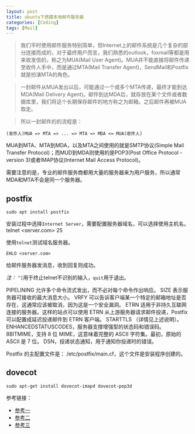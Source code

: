 ```yaml
---
layout: post
title: ubuntu下搭建本地邮件服务器
categories: [Coding]
tags: [Mail]
---
```


> 我们平时使用邮件服务特别简单，但Internet上的邮件系统是几个复杂的部分连接而成的，对于最终用户而言，我们熟悉的outlook，foxmail等都是用来收发信的，称之为MUA(Mail User Agent)。MUA并不能直接将邮件传递至收件人手中，而是通过MTA(Mail Transfer Agent)，SendMail和Postfix就是扮演MTA的角色。

> 一封邮件从MUA发出以后，可能通过一个或多个MTA传递，最终才能到达MDA(Mail Delivery Agent)。邮件到达MDA后，就存放在某个文件或者数据库里，我们将这个长期保存邮件的地方称之为邮箱。之后邮件再被MUA取走。

> 所以一封邮件的的流程是：

	(发件人)MUA => MTA => ... => MTA => MDA <= MUA(收件人)

MUA到MTA、MTA到MDA，以及MTA之间使用的就是SMTP协议(Simple Mail Transfer Protocol)；而MUD到MDA则使用的是POP3(Post Office Protocol - version 3)或者IMAP协议(Internet Mail Access Protocol)。

需要注意的是，专业的邮件服务商都用大量的服务器来为用户服务，所以通常MDA和MTA不会是同一个服务器。

## postfix

	sudo apt install postfix

安装过程中选择`Internet Server`，需要配置服务器域名，可以选择使用主机名。
	telnet <server.com> 25

使用`telnet`测试域名服务器。

	EHLO <server.com>

给邮件服务器发消息，收到回复则成功。

*注：* `^]`用于终止telnet不识别的输入，`quit`用于退出。

PIPELINING 允许多个命令流式发出，而不必对每个命令作出响应。
SIZE 表示服务器可接收的最大消息大小。
VRFY 可以告诉客户端某一个特定的邮箱地址是否存在，这通常应该被取消，因为这是一个安全漏洞。
ETRN 适用于非持久互联网连接的服务器。这样的站点可以使用 ETRN 从上游服务器请求邮件投递，Postfix 可以配置成延迟投递邮件到 ETRN 客户端。
STARTTLS （详情见上述说明）。
ENHANCEDSTATUSCODES，服务器支撑增强型的状态码和错误码。
8BITMIME，支持 8 位 MIME，这意味着完整的 ASCII 字符集。最初，原始的 ASCII 是 7 位。
DSN，投递状态通知，用于通知你投递时的错误。

Postfix 的主配置文件是： /etc/postfix/main.cf，这个文件是安装程序创建的。

## dovecot

	sudo apt-get install dovecot-imapd dovecot-pop3d



参考链接：

- [参考一](http://wiki.ubuntu.org.cn/Postfix_%E5%9F%BA%E6%9C%AC%E8%AE%BE%E7%BD%AE%E6%8C%87%E5%8D%97)
- [参考二](http://wiki.ubuntu.org.cn/Postfix_%E5%AE%8C%E6%95%B4%E8%99%9A%E6%8B%9F%E9%82%AE%E4%BB%B6%E7%B3%BB%E7%BB%9F%E6%8C%87%E5%8D%97)
- [参考三](https://www.liaoxuefeng.com/article/00137387674890099a71c0400504765b89a5fac65728976000)
